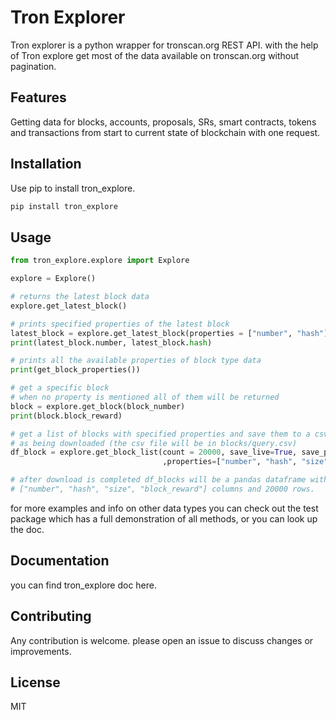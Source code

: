 # Tron Explorer

Tron explorer is a python wrapper for tronscan.org REST API. with the help of Tron explore get most of the data available on tronscan.org without pagination.

## Features
Getting data for blocks, accounts, proposals, SRs, smart contracts, tokens and transactions from start to current state of blockchain with one request.

## Installation

Use pip to install tron_explore.

```bash
pip install tron_explore
```

## Usage

```python
from tron_explore.explore import Explore

explore = Explore()

# returns the latest block data
explore.get_latest_block()

# prints specified properties of the latest block
latest_block = explore.get_latest_block(properties = ["number", "hash"])
print(latest_block.number, latest_block.hash)

# prints all the available properties of block type data
print(get_block_properties())

# get a specific block
# when no property is mentioned all of them will be returned
block = explore.get_block(block_number)
print(block.block_reward)

# get a list of blocks with specified properties and save them to a csv file
# as being downloaded (the csv file will be in blocks/query.csv)
df_block = explore.get_block_list(count = 20000, save_live=True, save_path = "blocks"
                                  ,properties=["number", "hash", "size", "block_reward"])

# after download is completed df_blocks will be a pandas dataframe with
# ["number", "hash", "size", "block_reward"] columns and 20000 rows.
```
for more examples and info on other data types you can check out the test package which has a full demonstration of all methods, or you can look up the doc.

## Documentation

you can find tron_explore doc here.

## Contributing

Any contribution is welcome. please open an issue to discuss changes or improvements.

## License

MIT